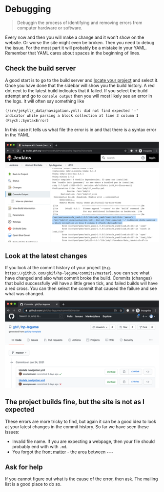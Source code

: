 # Debugging

> Debuggin the process of identifying and removing errors from computer hardware or software.

Every now and then you will make a change and it won't show on the website. Or worse the site might even be broken. Then you need to debug the issue. For the most part it will probably be a mistake in your YAML. Remember that YAML cares about spaces in the beginning of lines.

## Check the build server
A good start is to go to the build server and [locate your project](https://builds.gbif.org/view/Hosted%20Portals/) and select it. Once you have done that the sidebar will show you the build history. A red dot next to the latest build indicates that it failed. If you select the build attempt and go to `console output` then you will most likely see an error in the logs. It will often say something like 
```
(/srv/jekyll/_data/navigation.yml): did not find expected '-' indicator while parsing a block collection at line 3 column 1 (Psych::SyntaxError)
```
In this case it tells us what file the error is in and that there is a syntax error in the YAML.

![Jenkins console output](../assets/images/jenkins.png "Jenkins console output")


## Look at the latest changes
If you look at the commit history of your project (e.g. `https://github.com/gbif/hp-legume/commits/master`), you can see what have changed and also what commit broke the build. Commits (changes) that build successfully will have a little green tick, and failed builds will have a red cross.  You can then select the commit that caused the failure and see what was changed.

![Commit history](../assets/images/commithistory.png "Commit history")

## The project builds fine, but the site is not as I expected
These errors are more tricky to find, but again it can be a good idea to look at your latest changes in the commit history. So far we have seen these issues:
* Invalid file name. If you are expecting a webpage, then your file should probably end with with `.md`.
* You forgot the [front matter](https://jekyllrb.com/docs/front-matter/) - the area between `---`

## Ask for help
If you cannot figure out what is the cause of the error, then ask. The mailing list is a good place to do so.
